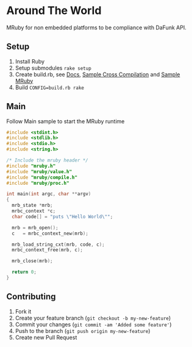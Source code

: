 # Around The World

MRuby for non embedded platforms to be compliance with DaFunk API.

## Setup

1. Install Ruby
2. Setup submodules `rake setup`
3. Create build.rb, see [Docs](https://github.com/mruby/mruby/tree/1.0.0/doc/compile), [Sample Cross Compilation](https://github.com/cloudwalkio/around_the_world/blob/master/build.rb) and [Sample MRuby](https://github.com/mruby/mruby/blob/1.0.0/build_config.rb)
4. Build `CONFIG=build.rb rake`


## Main

Follow Main sample to start the MRuby runtime

```c
#include <stdint.h>
#include <stdlib.h>
#include <stdio.h>
#include <string.h>

/* Include the mruby header */
#include "mruby.h"
#include "mruby/value.h"
#include "mruby/compile.h"
#include "mruby/proc.h"

int main(int argc, char **argv)
{
  mrb_state *mrb;
  mrbc_context *c;
  char code[] = "puts \"Hello World\"";

  mrb = mrb_open();
  c   = mrbc_context_new(mrb);

  mrb_load_string_cxt(mrb, code, c);
  mrbc_context_free(mrb, c);

  mrb_close(mrb);

  return 0;
}
```

## Contributing

1. Fork it
2. Create your feature branch (`git checkout -b my-new-feature`)
3. Commit your changes (`git commit -am 'Added some feature'`)
4. Push to the branch (`git push origin my-new-feature`)
5. Create new Pull Request